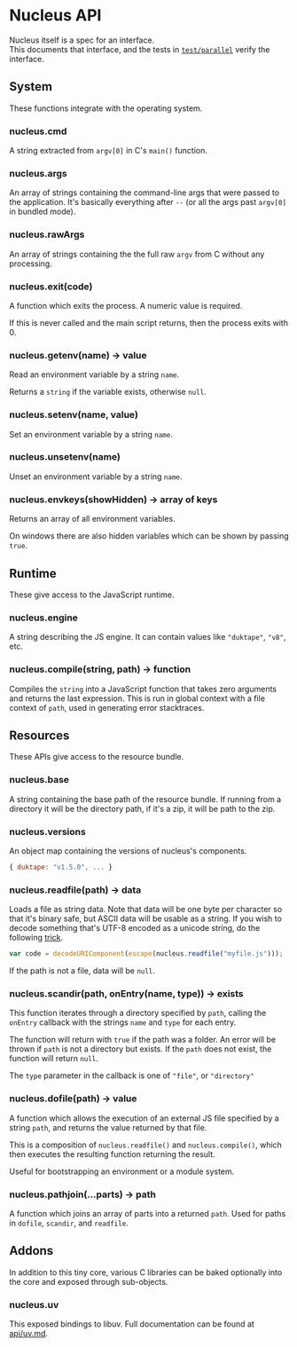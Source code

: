 # Nucleus API

Nucleus itself is a spec for an interface.  
This documents that interface, and the tests in
[`test/parallel`](../test/parallel) verify the interface.

## System

These functions integrate with the operating system.

### nucleus.cmd

A string extracted from `argv[0]` in C's `main()` function.

### nucleus.args

An array of strings containing the command-line args that were passed to the
application.  It's basically everything after `--` (or all the args past
`argv[0]` in bundled mode).

### nucleus.rawArgs

An array of strings containing the the full raw `argv` from C without any
processing.

### nucleus.exit(code)

A function which exits the process. A numeric value is required.

If this is never called and the main script returns, then the process exits with
0.

### nucleus.getenv(name) -> value

Read an environment variable by a string `name`.

Returns a `string` if the variable exists, otherwise `null`.

### nucleus.setenv(name, value)

Set an environment variable by a string `name`.

### nucleus.unsetenv(name)

Unset an environment variable by a string `name`.

### nucleus.envkeys(showHidden) -> array of keys

Returns an array of all environment variables.

On windows there are also hidden variables which can be shown by passing `true`.

## Runtime

These give access to the JavaScript runtime.

### nucleus.engine

A string describing the JS engine. It can contain values like `"duktape"`,
`"v8"`, etc.

### nucleus.compile(string, path) -> function

Compiles the `string` into a JavaScript function that takes zero arguments and
returns the last expression.  This is run in global context
with a file context of `path`, used in generating error stacktraces.

## Resources

These APIs give access to the resource bundle.

### nucleus.base

A string containing the base path of the resource bundle.  If running from a
directory it will be the directory path, if it's a zip, it will be path to the
zip.

### nucleus.versions

An object map containing the versions of nucleus's components.

```js
{ duktape: "v1.5.0", ... }
```

### nucleus.readfile(path) -> data

Loads a file as string data.  Note that data will be one byte per character so
that it's binary safe, but ASCII data will be usable as a string.  If you wish
to decode something that's UTF-8 encoded as a unicode string, do the following
[trick](http://ecmanaut.blogspot.com/2006/07/encoding-decoding-utf8-in-javascript.html).

```js
var code = decodeURIComponent(escape(nucleus.readfile("myfile.js")));
```

If the path is not a file, data will be `null`.

### nucleus.scandir(path, onEntry(name, type)) -> exists

This function iterates through a directory specified by `path`, calling the
`onEntry` callback with the strings `name` and `type` for each entry.

The function will return with `true` if the path was a folder.
An error will be thrown if `path` is not a directory but exists.
If the `path` does not exist, the function will return `null`.

The `type` parameter in the callback is one of `"file"`, or `"directory"`

### nucleus.dofile(path) -> value

A function which allows the execution of an external JS file specified by a
string `path`, and returns the value returned by that file.

This is a composition of `nucleus.readfile()` and `nucleus.compile()`, which
then executes the resulting function returning the result.

Useful for bootstrapping an environment or a module system.

### nucleus.pathjoin(...parts) -> path

A function which joins an array of parts into a returned `path`.
Used for paths in `dofile`, `scandir`, and `readfile`.

## Addons

In addition to this tiny core, various C libraries can be baked optionally into
the core and exposed through sub-objects.

### nucleus.uv

This exposed bindings to libuv. Full documentation can be found at
[api/uv.md](./uv.md).
